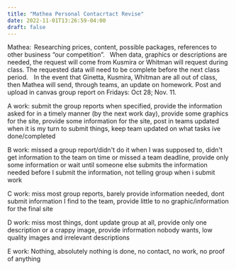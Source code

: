 ```yaml
---
title: "Mathea Personal Contacrtact Revise"
date: 2022-11-01T13:26:59-04:00
draft: false
---
```


Mathea:  Researching prices, content, possible packages, references to other business “our competition”.    When data, graphics or descriptions are needed, the request will come from Kusmira or Whitman will request during class. The requested data will need to be complete before the next class period.    In the event that Ginetta, Kusmira, Whitman are all out of class, then Mathea will send, through teams, an update on homework. Post and upload in canvas group report on Fridays: Oct 28; Nov. 11.

A work: submit the group reports when specified, provide the information asked for in a timely manner (by the next work day), provide some graphics for the site, provide some information for the site, post in teams updated when it is my turn to submit things, keep team updated on what tasks ive done/completed

B work: missed a group report/didn't do it when I was supposed to, didn't get information to the team on time or missed a team deadline, provide only some information or wait until someone else submits the information needed before I submit the information, not telling group when i submit work

C work: miss most group reports, barely provide information needed, dont submit information I find to the team, provide little to no graphic/information for the final  site

D work: miss most things, dont update group at all, provide only one description or a crappy image, provide information nobody wants, low quality images and irrelevant descriptions

E work: Nothing, absolutely nothing is done, no contact, no work, no proof of anything
